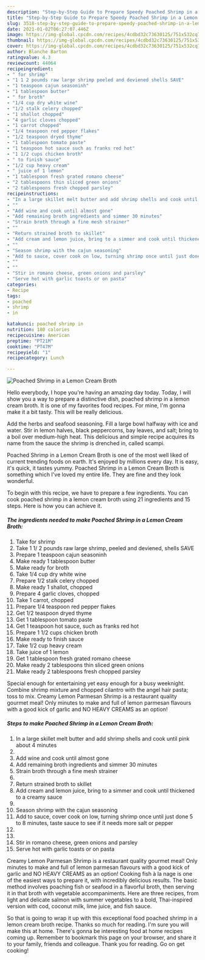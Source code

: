 ```yaml
---
description: "Step-by-Step Guide to Prepare Speedy Poached Shrimp in a Lemon Cream Broth"
title: "Step-by-Step Guide to Prepare Speedy Poached Shrimp in a Lemon Cream Broth"
slug: 3518-step-by-step-guide-to-prepare-speedy-poached-shrimp-in-a-lemon-cream-broth
date: 2021-01-02T06:27:07.446Z
image: https://img-global.cpcdn.com/recipes/4cdbd32c73630125/751x532cq70/poached-shrimp-in-a-lemon-cream-broth-recipe-main-photo.jpg
thumbnail: https://img-global.cpcdn.com/recipes/4cdbd32c73630125/751x532cq70/poached-shrimp-in-a-lemon-cream-broth-recipe-main-photo.jpg
cover: https://img-global.cpcdn.com/recipes/4cdbd32c73630125/751x532cq70/poached-shrimp-in-a-lemon-cream-broth-recipe-main-photo.jpg
author: Blanche Barton
ratingvalue: 4.3
reviewcount: 44064
recipeingredient:
- " for shrimp"
- "1 1 2 pounds raw large shrimp peeled and deviened shells SAVE"
- "1 teaspoon cajun seasoninh"
- "1 tablespoon butter"
- " for broth"
- "1/4 cup dry white wine"
- "1/2 stalk celery chopped"
- "1 shallot chopped"
- "4 garlic cloves chopped"
- "1 carrot chopped"
- "1/4 teaspoon red pepper flakes"
- "1/2 teaspoon dryed thyme"
- "1 tablespoon tomato paste"
- "1 teaspoon hot sauce such as franks red hot"
- "1 1/2 cups chicken broth"
- " to finish sauce"
- "1/2 cup heavy cream"
- " juice of 1 lemon"
- "1 tablespoon fresh grated romano cheese"
- "2 tablespoons thin sliced green onions"
- "2 tablespoons fresh chopped parsley"
recipeinstructions:
- "In a large skillet melt butter and add shrimp shells and cook until pink about 4 minutes"
- ""
- "Add wine and cook until almost gone"
- "Add remaining broth ingredients and simmer 30 minutes"
- "Strain broth through a fine mesh strainer"
- ""
- "Return strained broth to skillet"
- "Add cream and lemon juice, bring to a simmer and cook until thickened to a creamy sauce"
- ""
- "Season shrimp with the cajun seasoning"
- "Add to sauce, cover cook on low, turning shrimp once until just done 5 to 8 minutes, taste sauce to see if it needs more salt or pepper"
- ""
- ""
- "Stir in romano cheese, green onions and parsley"
- "Serve hot with garlic toasts or on pasta"
categories:
- Recipe
tags:
- poached
- shrimp
- in

katakunci: poached shrimp in 
nutrition: 180 calories
recipecuisine: American
preptime: "PT21M"
cooktime: "PT47M"
recipeyield: "1"
recipecategory: Lunch

---
```



![Poached Shrimp in a Lemon Cream Broth](https://img-global.cpcdn.com/recipes/4cdbd32c73630125/751x532cq70/poached-shrimp-in-a-lemon-cream-broth-recipe-main-photo.jpg)

Hello everybody, I hope you're having an amazing day today. Today, I will show you a way to prepare a distinctive dish, poached shrimp in a lemon cream broth. It is one of my favorites food recipes. For mine, I'm gonna make it a bit tasty. This will be really delicious.

Add the herbs and seafood seasoning. Fill a large bowl halfway with ice and water. Stir in lemon halves, black peppercorns, bay leaves, and salt; bring to a boil over medium-high heat. This delicious and simple recipe acquires its name from the sauce the shrimp is drenched in, called scampi.

Poached Shrimp in a Lemon Cream Broth is one of the most well liked of current trending foods on earth. It's enjoyed by millions every day. It is easy, it's quick, it tastes yummy. Poached Shrimp in a Lemon Cream Broth is something which I've loved my entire life. They are fine and they look wonderful.


To begin with this recipe, we have to prepare a few ingredients. You can cook poached shrimp in a lemon cream broth using 21 ingredients and 15 steps. Here is how you can achieve it.

<!--inarticleads1-->

##### The ingredients needed to make Poached Shrimp in a Lemon Cream Broth:

1. Take  for shrimp
1. Take 1 1/ 2 pounds raw large shrimp, peeled and deviened, shells SAVE
1. Prepare 1 teaspoon cajun seasoninh
1. Make ready 1 tablespoon butter
1. Make ready  for broth
1. Take 1/4 cup dry white wine
1. Prepare 1/2 stalk celery chopped
1. Make ready 1 shallot, chopped
1. Prepare 4 garlic cloves, chopped
1. Take 1 carrot, chopped
1. Prepare 1/4 teaspoon red pepper flakes
1. Get 1/2 teaspoon dryed thyme
1. Get 1 tablespoon tomato paste
1. Get 1 teaspoon hot sauce, such as franks red hot
1. Prepare 1 1/2 cups chicken broth
1. Make ready  to finish sauce
1. Take 1/2 cup heavy cream
1. Take  juice of 1 lemon
1. Get 1 tablespoon fresh grated romano cheese
1. Make ready 2 tablespoons thin sliced green onions
1. Make ready 2 tablespoons fresh chopped parsley


Special enough for entertaining yet easy enough for a busy weeknight. Combine shrimp mixture and chopped cilantro with the angel hair pasta; toss to mix. Creamy Lemon Parmesan Shrimp is a restaurant quality gourmet meal! Only minutes to make and full of lemon parmesan flavours with a good kick of garlic and NO HEAVY CREAMS as an option! 

<!--inarticleads2-->

##### Steps to make Poached Shrimp in a Lemon Cream Broth:

1. In a large skillet melt butter and add shrimp shells and cook until pink about 4 minutes
1. 
1. Add wine and cook until almost gone
1. Add remaining broth ingredients and simmer 30 minutes
1. Strain broth through a fine mesh strainer
1. 
1. Return strained broth to skillet
1. Add cream and lemon juice, bring to a simmer and cook until thickened to a creamy sauce
1. 
1. Season shrimp with the cajun seasoning
1. Add to sauce, cover cook on low, turning shrimp once until just done 5 to 8 minutes, taste sauce to see if it needs more salt or pepper
1. 
1. 
1. Stir in romano cheese, green onions and parsley
1. Serve hot with garlic toasts or on pasta


Creamy Lemon Parmesan Shrimp is a restaurant quality gourmet meal! Only minutes to make and full of lemon parmesan flavours with a good kick of garlic and NO HEAVY CREAMS as an option! Cooking fish à la nage is one of the easiest ways to prepare it, with incredibly delicious results. The basic method involves poaching fish or seafood in a flavorful broth, then serving it in that broth with vegetable accompaniments. Here are three recipes, from light and delicate salmon with summer vegetables to a bold, Thai-inspired version with cod, coconut milk, lime juice, and fish sauce. 

So that is going to wrap it up with this exceptional food poached shrimp in a lemon cream broth recipe. Thanks so much for reading. I'm sure you will make this at home. There's gonna be interesting food at home recipes coming up. Remember to bookmark this page on your browser, and share it to your family, friends and colleague. Thank you for reading. Go on get cooking!
